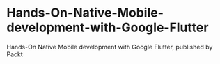 # Hands-On-Native-Mobile-development-with-Google-Flutter
Hands-On Native Mobile development with Google Flutter, published by Packt
